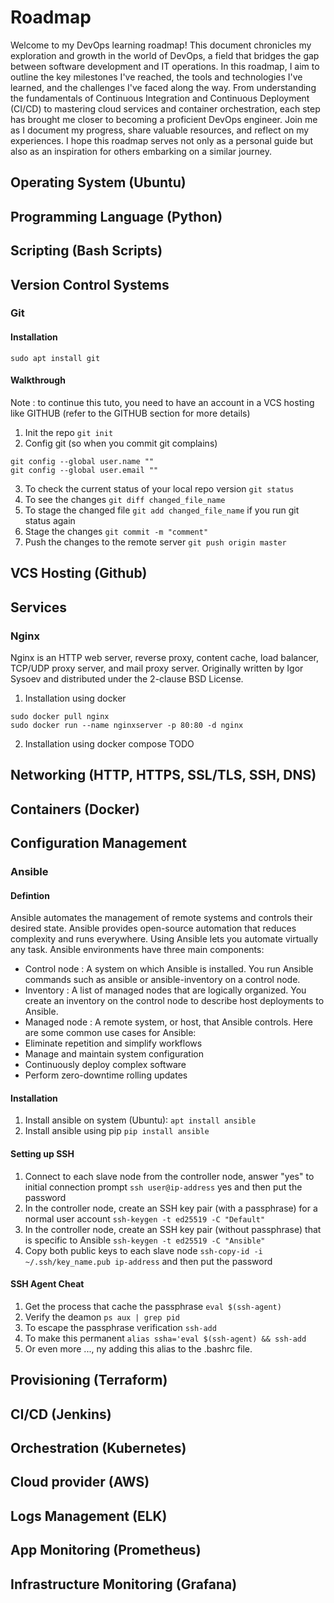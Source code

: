# Roadmap
Welcome to my DevOps learning roadmap! This document chronicles my exploration and growth in the world of DevOps, a field that bridges the gap between software development and IT operations. In this roadmap, I aim to outline the key milestones I've reached, the tools and technologies I've learned, and the challenges I've faced along the way. From understanding the fundamentals of Continuous Integration and Continuous Deployment (CI/CD) to mastering cloud services and container orchestration, each step has brought me closer to becoming a proficient DevOps engineer. Join me as I document my progress, share valuable resources, and reflect on my experiences. I hope this roadmap serves not only as a personal guide but also as an inspiration for others embarking on a similar journey.

## Operating System (Ubuntu)

## Programming Language (Python)

## Scripting (Bash Scripts)

## Version Control Systems
### Git
#### Installation
`sudo apt install git`

#### Walkthrough
Note : to continue this tuto, you need to have an account in a VCS hosting like GITHUB (refer to the GITHUB section for more details)
1. Init the repo
`git init`
2. Config git (so when you commit git complains)
```
git config --global user.name ""
git config --global user.email ""
```
3. To check the current status of your local repo version
`git status`    
4. To see the changes 
`git diff changed_file_name`
5. To stage the changed file
`git add changed_file_name` if you run git status again
6. Stage the changes
`git commit -m "comment"`
7. Push the changes to the remote server
`git push origin master`

## VCS Hosting (Github)

## Services
### Nginx
Nginx is an HTTP web server, reverse proxy, content cache, load balancer, TCP/UDP proxy server, and mail proxy server. Originally written by Igor Sysoev and distributed under the 2-clause BSD License.
1. Installation using docker
```
sudo docker pull nginx
sudo docker run --name nginxserver -p 80:80 -d nginx
```
2. Installation using docker compose
TODO


## Networking (HTTP, HTTPS, SSL/TLS, SSH, DNS)

## Containers (Docker)

## Configuration Management
### Ansible

#### Defintion
Ansible automates the management of remote systems and controls their desired state. Ansible provides open-source automation that reduces complexity and runs everywhere. Using Ansible lets you automate virtually any task. Ansible environments have three main components:
- Control node : A system on which Ansible is installed. You run Ansible commands such as ansible or ansible-inventory on a control node.
- Inventory : A list of managed nodes that are logically organized. You create an inventory on the control node to describe host deployments to Ansible.
- Managed node : A remote system, or host, that Ansible controls.
Here are some common use cases for Ansible:
- Eliminate repetition and simplify workflows
- Manage and maintain system configuration
- Continuously deploy complex software
- Perform zero-downtime rolling updates

#### Installation
1. Install ansible on system (Ubuntu):
`apt install ansible`
2. Install ansible using pip
`pip install ansible`

#### Setting up SSH
1. Connect to each slave node from the controller node, answer "yes" to initial connection prompt
`ssh user@ip-address` yes and then put the password
2. In the controller node, create an SSH key pair (with a passphrase) for a normal user account
`ssh-keygen -t ed25519 -C "Default"`
3. In the controller node, create an SSH key pair (without passphrase) that is specific to Ansible
`ssh-keygen -t ed25519 -C "Ansible"`
4. Copy both public keys to each slave node
`ssh-copy-id -i ~/.ssh/key_name.pub ip-address` and then put the password

#### SSH Agent Cheat
1. Get the process that cache the passphrase
`eval $(ssh-agent)`
2. Verify the deamon
`ps aux | grep pid`
3. To escape the passphrase verification 
`ssh-add`
4. To make this permanent
`alias ssha='eval $(ssh-agent) && ssh-add`
5. Or even more ..., ny adding this alias to the .bashrc file.

## Provisioning (Terraform)

## CI/CD (Jenkins)

## Orchestration (Kubernetes)

## Cloud provider (AWS)

## Logs Management (ELK) 

## App Monitoring (Prometheus)

## Infrastructure Monitoring (Grafana)
